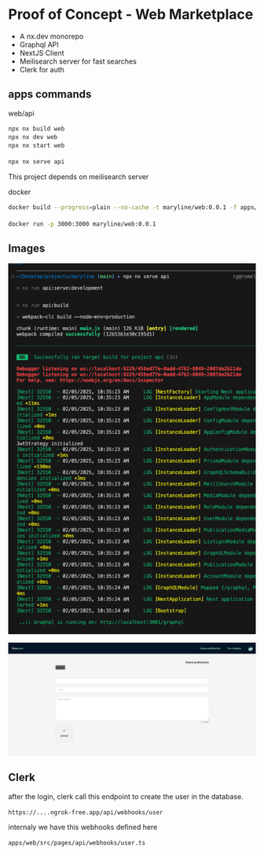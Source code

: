 # Proof of Concept - Web Marketplace 

- A nx.dev monorepo
- Graphql API
- NextJS Client
- Meilisearch server for fast searches
- Clerk for auth


## apps commands 

web/api

```bash
npx nx build web
npx nx dev web
npx nx start web

npx nx serve api 
```

This project depends on meilisearch server

docker

```bash
docker build --progress=plain --no-cache -t maryline/web:0.0.1 -f apps/web/Dockerfile .

docker run -p 3000:3000 maryline/web:0.0.1
```

## Images

![](/images/api.png)

![](/images/web.png)


## Clerk

after the login, clerk call this endpoint to create the user in the database.

`https://....ngrok-free.app/api/webhooks/user`

internaly we have this webhooks defined here

`apps/web/src/pages/api/webhooks/user.ts`


